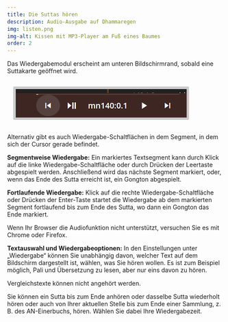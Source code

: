 ```yaml
---
title: Die Suttas hören
description: Audio-Ausgabe auf Dhammaregen
img: listen.png
img-alt: Kissen mit MP3-Player am Fuß eines Baumes
order: 2
---
```


Das Wiedergabemodul erscheint am unteren Bildschirmrand, sobald eine Suttakarte geöffnet wird.  

<style>
.my-img {
  margin: 1.0em;
  padding: 0.4em; 
  border-radius: 0.2em; 
  background: #cccccc;"
}
</style>
<p><img src="img/play.png" class="my-img" alt="Bildschirmfoto von Wiedergabemodul" style="width: 400px;"></p>

Alternativ gibt es auch Wiedergabe-Schaltflächen in dem Segment, in dem sich der Cursor gerade befindet.

**Segmentweise Wiedergabe:**
Ein markiertes Textsegment kann durch Klick auf die linke Wiedergabe-Schaltfläche oder durch Drücken der Leertaste abgespielt werden. Anschließend wird das nächste Segment markiert, oder, wenn das Ende des Sutta erreicht ist, ein Gongton abgespielt.

**Fortlaufende Wiedergabe:**
Klick auf die rechte Wiedergabe-Schaltfläche oder Drücken der Enter-Taste startet die Wiedergabe ab dem markierten Segment fortlaufend bis zum Ende des Sutta, wo dann ein Gongton das Ende markiert.

Wenn Ihr Browser die Audiofunktion nicht unterstützt, versuchen Sie es mit Chrome oder Firefox.

**Textauswahl und Wiedergabeoptionen:**
In den Einstellungen unter „Wiedergabe“ können Sie unabhängig davon, welcher Text auf dem Bildschirm dargestellt ist, wählen, was Sie hören wollen. Es ist zum Beispiel möglich, Pali und Übersetzung zu lesen, aber nur eins davon zu hören.

Vergleichstexte können nicht angehört werden.

Sie können ein Sutta bis zum Ende anhören oder dasselbe Sutta wiederholt hören oder auch von Ihrer aktuellen Stelle bis zum Ende einer Sammlung, z. B. des AN-Einerbuchs, hören. Wählen Sie dabei Ihre Wiedergabezeit.
